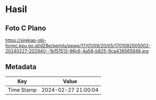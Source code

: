 # Hasil

## Foto C Plano

https://sirekap-obj-formc.kpu.go.id/d28e/pemilu/ppwp/17/01/09/20/05/1701092005002-20240227-202940--1b151513-96c6-4a58-b825-9ca438565948.jpg


## Metadata

| Key        | Value               |
| ---------- | ------------------- |
| Time Stamp | 2024-02-27 21:00:04 |



